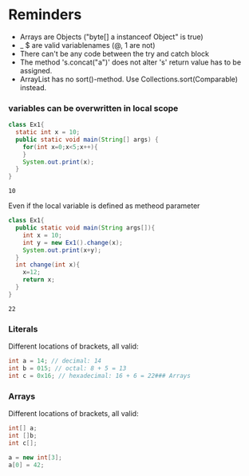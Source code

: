 # Reminders

  * Arrays are Objects ("byte[] a instanceof Object" is true)
  * _ $ are valid variablenames (@, 1 are not)
  * There can't be any code between the try and catch block
  * The method 's.concat("a")' does not alter 's' return value has to be assigned.
  * ArrayList has no sort()-method. Use Collections.sort(Comparable) instead.

### variables can be overwritten in local scope

```java
class Ex1{
  static int x = 10;  
  public static void main(String[] args) {
    for(int x=0;x<5;x++){
    }
    System.out.print(x);
  }
}
```
`10`

Even if the local variable is defined as metheod parameter

```java
class Ex1{
  public static void main(String args[]){
    int x = 10;
    int y = new Ex1().change(x);
    System.out.print(x+y);
  }
  int change(int x){
    x=12;
    return x;
  }
}
```
`22`

### Literals

Different locations of brackets, all valid:
```java
int a = 14; // decimal: 14
int b = 015; // octal: 8 + 5 = 13
int c = 0x16; // hexadecimal: 16 + 6 = 22### Arrays
```

### Arrays
Different locations of brackets, all valid:
```java
int[] a;
int []b;
int c[];

a = new int[3];
a[0] = 42;
```
